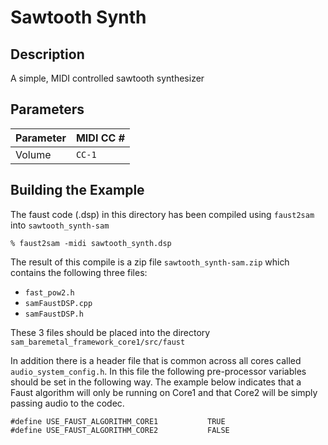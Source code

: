 # Sawtooth Synth

## Description

A simple, MIDI controlled sawtooth synthesizer

## Parameters

Parameter | MIDI CC #
----------|-----------
Volume    | `CC-1`

## Building the Example

The faust code (.dsp) in this directory has been compiled using `faust2sam` into `sawtooth_synth-sam`

```
% faust2sam -midi sawtooth_synth.dsp
```

The result of this compile is a zip file `sawtooth_synth-sam.zip` which contains the following three files:

  - `fast_pow2.h`
  - `samFaustDSP.cpp`
  - `samFaustDSP.h`

These 3 files should be placed into the directory `sam_baremetal_framework_core1/src/faust`

In addition there is a header file that is common across all cores called `audio_system_config.h`. In this file the following pre-processor variables should be set in the following way. The example below indicates that a Faust algorithm will only be running on Core1 and that Core2 will be simply passing audio to the codec. 

```
#define USE_FAUST_ALGORITHM_CORE1           TRUE
#define USE_FAUST_ALGORITHM_CORE2           FALSE
```

